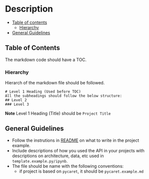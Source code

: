 # Description 

<!-- toc -->

- [Table of contents](#table-of-contents)
  - [Hierarchy](#hierarchy)
- [General Guidelines](#general-guidelines)
<!-- tocstop -->

## Table of Contents 
The markdown code should have a TOC.

### Hierarchy 
Hierarch of the markdown file should be followed.

```
# Level 1 Heading (Used before TOC) 
All the subheadings should follow the below structure:
## Level 2 
### Level 3
```

**Note** Level 1 Heading (Title) should be `Project Title`

## General Guidelines

- Follow the instrutions in [README](/sandbox/DATA605_Spring2025/README.md)
  on what to write in the project example. 
- Include descriptions of how you used the API in your projects with 
  descriptions on architecture, data, etc used in `template.example.py/ipynb`. 
- The file should be name with the following conventions:
  - if project is based on `pycaret`, it should be `pycaret.example.md`